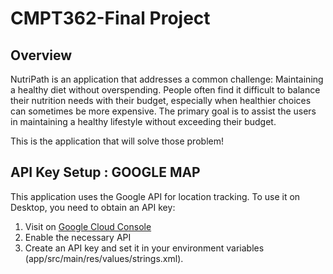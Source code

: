 # CMPT362-Final Project

## Overview
NutriPath is an application that addresses a common challenge: Maintaining a healthy diet
without overspending. People often find it difficult to balance their nutrition needs with
their budget, especially when healthier choices can sometimes be more expensive. The 
primary goal is to assist the users in maintaining a healthy lifestyle without exceeding 
their budget.

This is the application that will solve those problem!

## API Key Setup : GOOGLE MAP

This application uses the Google API for location tracking. To use it on Desktop, you need to obtain an API key:

1. Visit on [Google Cloud Console](https://console.cloud.google.com/)
2. Enable the necessary API
3. Create an API key and set it in your environment variables (app/src/main/res/values/strings.xml).
